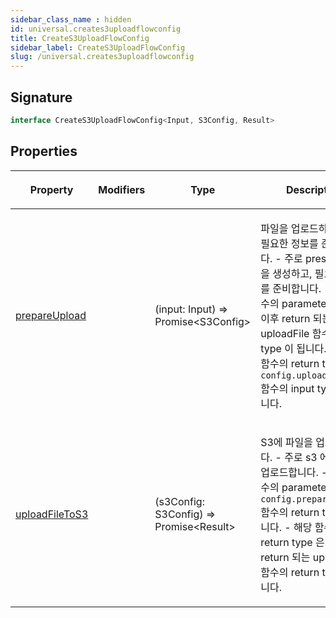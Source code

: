 ```yaml
---
sidebar_class_name : hidden
id: universal.creates3uploadflowconfig
title: CreateS3UploadFlowConfig
sidebar_label: CreateS3UploadFlowConfig
slug: /universal.creates3uploadflowconfig
---
```






## Signature

```typescript
interface CreateS3UploadFlowConfig<Input, S3Config, Result> 
```

## Properties

<table><thead><tr><th>

Property


</th><th>

Modifiers


</th><th>

Type


</th><th>

Description


</th></tr></thead>
<tbody><tr><td>

[prepareUpload](./universal.creates3uploadflowconfig.prepareupload)


</td><td>


</td><td>

(input: Input) =&gt; Promise&lt;S3Config&gt;


</td><td>

파일을 업로드하기 전에 필요한 정보를 준비합니다. - 주로 presigned url 을 생성하고, 필요한 정보를 준비합니다. - 해당 함수의 parameter type 은 이후 return 되는 uploadFile 함수의 input type 이 됩니다. - 해당 함수의 return type 은 `config.uploadFileToS3` 함수의 input type 이 됩니다.


</td></tr>
<tr><td>

[uploadFileToS3](./universal.creates3uploadflowconfig.uploadfiletos3)


</td><td>


</td><td>

(s3Config: S3Config) =&gt; Promise&lt;Result&gt;


</td><td>

S3에 파일을 업로드합니다. - 주로 s3 에 파일을 업로드합니다. - 해당 함수의 parameter type 은 `config.prepareUpload` 함수의 return type 이 됩니다. - 해당 함수의 return type 은 이후 return 되는 uploadFile 함수의 return type 이 됩니다.


</td></tr>
</tbody></table>
